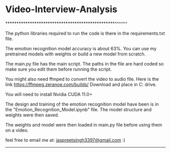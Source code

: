 # Video-Interview-Analysis

*************************************************^^^^^^

The python libraries required to run the code is there
in the requirements.txt file.

The emotion recognition model accuracy is about 63%. You
can use my pretrained models with weights or build a new 
model from scratch.

The main.py file has the main script. The paths in the file
are hard coded so make sure you edit them before running the
script.

You might also need ffmped to convert the video to audio file.
Here is the link https://ffmpeg.zeranoe.com/builds/ 
Download and place in C: drive.

You will need to install Nvidia CUDA 11.0+

The design and training of the emotion recognition model have been is in the "Emotion_Recognition_Model.ipynb" file. The model structure and weights were then saved.

The weights and model were then loaded in main.py file before using them on a video.

feel free to email me at: jaspreetsingh3397@gmail.com :)

******************************************************
